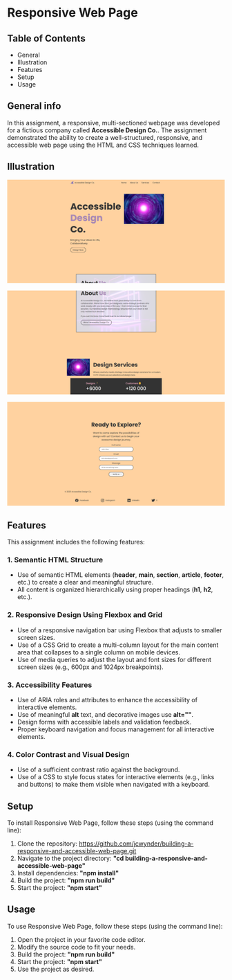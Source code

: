 # Responsive Web Page

## Table of Contents

- General
- Illustration
- Features
- Setup
- Usage

## General info

In this assignment, a responsive, multi-sectioned webpage was developed for a fictious company called **Accessible Design Co.**. The assignment demonstrated the ability to create a well-structured, responsive, and accessible web page using the HTML and CSS techniques learned.

## Illustration

![Screenshot one of Accessible Design Co. home page.](./images/ADC1.png)

![Screenshot one of Accessible Design Co. home page.](./images/ADC2.png)

![Screenshot one of Accessible Design Co. home page.](./images/ADC3.png)

## Features

This assignment includes the following features:

### 1. Semantic HTML Structure

- Use of semantic HTML elements (**header**, **main**, **section**, **article**, **footer**, etc.) to create a clear and meaningful structure.
- All content is organized hierarchically using proper headings (**h1**, **h2**, etc.).

### 2. Responsive Design Using Flexbox and Grid

- Use of a responsive navigation bar using Flexbox that adjusts to smaller screen sizes.
- Use of a CSS Grid to create a multi-column layout for the main content area that collapses to a single column on mobile devices.
- Use of media queries to adjust the layout and font sizes for different screen sizes (e.g., 600px and 1024px breakpoints).

### 3. Accessibility Features

- Use of ARIA roles and attributes to enhance the accessibility of interactive elements.
- Use of meaningful **alt** text, and decorative images use **alt=""**.
- Design forms with accessible labels and validation feedback.
- Proper keyboard navigation and focus management for all interactive elements.

### 4. Color Contrast and Visual Design

- Use of a sufficient contrast ratio against the background.
- Use of a CSS to style focus states for interactive elements (e.g., links and buttons) to make them visible when navigated with a keyboard.

## Setup

To install Responsive Web Page, follow these steps (using the command line):

1. Clone the repository: https://github.com/jcwynder/building-a-responsive-and-accessible-web-page.git
2. Navigate to the project directory: **"cd building-a-responsive-and-accessible-web-page"**
3. Install dependencies: **"npm install"**
4. Build the project: **"npm run build"**
5. Start the project: **"npm start"**

## Usage

To use Responsive Web Page, follow these steps (using the command line):

1. Open the project in your favorite code editor.
2. Modify the source code to fit your needs.
3. Build the project: **"npm run build"**
4. Start the project: **"npm start"**
5. Use the project as desired.
